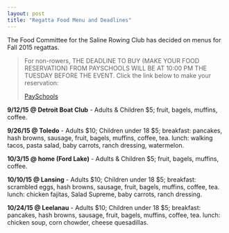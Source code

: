 ```yaml
---
layout: post  
title: "Regatta Food Menu and Deadlines"
---
```


The Food Committee for the Saline Rowing Club has decided on menus for Fall 2015
regattas.

> For non-rowers, THE DEADLINE TO BUY (MAKE YOUR FOOD RESERVATION) FROM
> PAYSCHOOLS WILL BE AT 10:00 PM THE TUESDAY BEFORE THE EVENT. Click the link
> below to make your reservation:
>
> [PaySchools](https://www.payschools.com/cat.asp?id=C740BA23A6504DACBD07791491B63467)

**9/12/15 @ Detroit Boat Club** - Adults & Children $5; fruit, bagels, muffins,
coffee.

**9/26/15 @ Toledo** - Adults $10; Children under 18 $5; breakfast: pancakes,
hash browns, sausage, fruit, bagels, muffins, coffee, tea. lunch: walking tacos,
pasta salad, baby carrots, ranch dressing, watermelon.

**10/3/15 @ home (Ford Lake)** - Adults & Children $5; fruit, bagels, muffins,
coffee.

**10/10/15 @ Lansing** - Adults $10; Children under 18 $5; breakfast: scrambled
eggs, hash browns, sausage, fruit, bagels, muffins, coffee, tea. lunch: chicken
fajitas, Salad Supreme, baby carrots, ranch dressing.

**10/24/15 @ Leelanau** - Adults $10; Children under 18 $5; breakfast: pancakes,
hash browns, sausage, fruit, bagels, muffins, coffee, tea. lunch: chicken soup,
corn chowder, cheese quesadillas.

